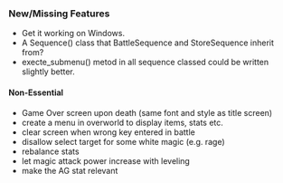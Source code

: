 ### New/Missing Features 
- Get it working on Windows.
- A Sequence() class that BattleSequence and StoreSequence inherit from?
- execte\_submenu() metod in all sequence classed could be written slightly better.

#### Non-Essential
- Game Over screen upon death (same font and style as title screen)
- create a menu in overworld to display items, stats etc.
- clear screen when wrong key entered in battle
- disallow select target for some white magic (e.g. rage)
- rebalance stats
- let magic attack power increase with leveling
- make the AG stat relevant
